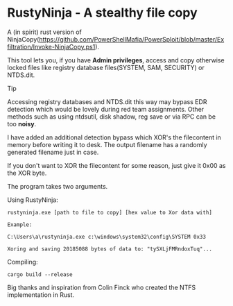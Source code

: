 # RustyNinja - A stealthy file copy

A (in spirit) rust version of NinjaCopy(https://github.com/PowerShellMafia/PowerSploit/blob/master/Exfiltration/Invoke-NinjaCopy.ps1).

This tool lets you, if you have **Admin privileges**, access and copy otherwise locked files like registry database files(SYSTEM, SAM, SECURITY) or NTDS.dit. 

>[!TIP]
>Accessing registry databases and NTDS.dit this way may bypass EDR detection which would be lovely during red team assignments. Other methods such as using ntdsutil, disk shadow, reg save or via RPC can be too **noisy**.


I have added an additional detection bypass which XOR's the filecontent in memory before writing it to desk. The output filename has a randomly generated filename just in case. 

If you don't want to XOR the filecontent for some reason, just give it 0x00 as the XOR byte.

The program takes two arguments.

Using RustyNinja:
~~~
rustyninja.exe [path to file to copy] [hex value to Xor data with]

Example: 

C:\Users\a\rustyninja.exe c:\windows\system32\config\SYSTEM 0x33

Xoring and saving 20185088 bytes of data to: "tySXLjFMRndoxTuq"...
~~~

Compiling:
~~~
cargo build --release
~~~

Big thanks and inspiration from Colin Finck who created the NTFS implementation in Rust.